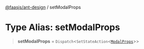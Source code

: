[@faasjs/ant-design](../README.md) / setModalProps

# Type Alias: setModalProps

> **setModalProps** = `Dispatch`\<`SetStateAction`\<[`ModalProps`](../interfaces/ModalProps.md)\>\>
